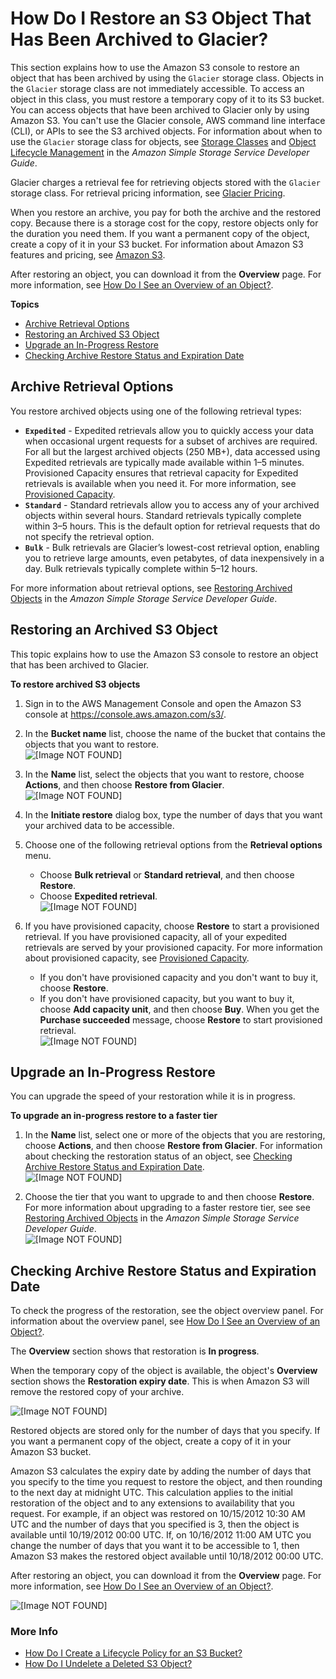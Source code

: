# How Do I Restore an S3 Object That Has Been Archived to Glacier?<a name="restore-archived-objects"></a>

This section explains how to use the Amazon S3 console to restore an object that has been archived by using the `Glacier` storage class\. Objects in the `Glacier` storage class are not immediately accessible\. To access an object in this class, you must restore a temporary copy of it to its S3 bucket\. You can access objects that have been archived to Glacier only by using Amazon S3\. You can't use the Glacier console, AWS command line interface \(CLI\), or APIs to see the S3 archived objects\. For information about when to use the `Glacier` storage class for objects, see [Storage Classes](https://docs.aws.amazon.com/AmazonS3/latest/dev/object-lifecycle-mgmt.html) and [Object Lifecycle Management](https://docs.aws.amazon.com/AmazonS3/latest/dev/object-lifecycle-mgmt.html) in the *Amazon Simple Storage Service Developer Guide*\. 

Glacier charges a retrieval fee for retrieving objects stored with the `Glacier` storage class\. For retrieval pricing information, see [Glacier Pricing](https://aws.amazon.com/glacier/pricing/)\. 

When you restore an archive, you pay for both the archive and the restored copy\. Because there is a storage cost for the copy, restore objects only for the duration you need them\. If you want a permanent copy of the object, create a copy of it in your S3 bucket\. For information about Amazon S3 features and pricing, see [Amazon S3](https://aws.amazon.com/s3/)\.

After restoring an object, you can download it from the **Overview** page\. For more information, see [How Do I See an Overview of an Object?](view-object-overview.md)\.

**Topics**
+ [Archive Retrieval Options](#restore-archived-objects-retrieval-options)
+ [Restoring an Archived S3 Object](#restore-archived-objects-how-to)
+ [Upgrade an In\-Progress Restore](#restore-archived-objects-upgrade)
+ [Checking Archive Restore Status and Expiration Date](#restore-archived-objects-status)

## Archive Retrieval Options<a name="restore-archived-objects-retrieval-options"></a>

You restore archived objects using one of the following retrieval types: 
+ **`Expedited`** \- Expedited retrievals allow you to quickly access your data when occasional urgent requests for a subset of archives are required\. For all but the largest archived objects \(250 MB\+\), data accessed using Expedited retrievals are typically made available within 1–5 minutes\. Provisioned Capacity ensures that retrieval capacity for Expedited retrievals is available when you need it\. For more information, see [ Provisioned Capacity](https://docs.aws.amazon.com/AmazonS3/latest/dev/restoring-objects.html#restoring-objects-expedited-capacity)\. 
+ **`Standard`** \- Standard retrievals allow you to access any of your archived objects within several hours\. Standard retrievals typically complete within 3–5 hours\. This is the default option for retrieval requests that do not specify the retrieval option\.
+ **`Bulk`** \- Bulk retrievals are Glacier’s lowest\-cost retrieval option, enabling you to retrieve large amounts, even petabytes, of data inexpensively in a day\. Bulk retrievals typically complete within 5–12 hours\.

For more information about retrieval options, see [Restoring Archived Objects](https://docs.aws.amazon.com/AmazonS3/latest/dev/restoring-objects.html) in the *Amazon Simple Storage Service Developer Guide*\.

## Restoring an Archived S3 Object<a name="restore-archived-objects-how-to"></a>

This topic explains how to use the Amazon S3 console to restore an object that has been archived to Glacier\. 

**To restore archived S3 objects**

1. Sign in to the AWS Management Console and open the Amazon S3 console at [https://console\.aws\.amazon\.com/s3/](https://console.aws.amazon.com/s3/)\.

1. In the **Bucket name** list, choose the name of the bucket that contains the objects that you want to restore\.  
![\[Image NOT FOUND\]](http://docs.aws.amazon.com/AmazonS3/latest/user-guide/images/choose-bucket-name.png)

1. In the **Name** list, select the objects that you want to restore, choose **Actions**, and then choose **Restore from Glacier**\.  
![\[Image NOT FOUND\]](http://docs.aws.amazon.com/AmazonS3/latest/user-guide/images/restore-archived-objects.png)

1. In the **Initiate restore** dialog box, type the number of days that you want your archived data to be accessible\. 

1. Choose one of the following retrieval options from the **Retrieval options** menu\.
   + Choose **Bulk retrieval** or **Standard retrieval**, and then choose **Restore**\. 
   + Choose **Expedited retrieval**\.  
![\[Image NOT FOUND\]](http://docs.aws.amazon.com/AmazonS3/latest/user-guide/images/initiate-restore.png)

1. If you have provisioned capacity, choose **Restore** to start a provisioned retrieval\. If you have provisioned capacity, all of your expedited retrievals are served by your provisioned capacity\. For more information about provisioned capacity, see [ Provisioned Capacity](https://docs.aws.amazon.com/AmazonS3/latest/dev/restoring-objects.html#restoring-objects-expedited-capacity)\. 
   + If you don't have provisioned capacity and you don't want to buy it, choose **Restore**\. 
   + If you don't have provisioned capacity, but you want to buy it, choose **Add capacity unit**, and then choose **Buy**\. When you get the **Purchase succeeded** message, choose **Restore** to start provisioned retrieval\.  
![\[Image NOT FOUND\]](http://docs.aws.amazon.com/AmazonS3/latest/user-guide/images/initiate-expedited-restore.png)

## Upgrade an In\-Progress Restore<a name="restore-archived-objects-upgrade"></a>

You can upgrade the speed of your restoration while it is in progress\.

**To upgrade an in\-progress restore to a faster tier**

1. In the **Name** list, select one or more of the objects that you are restoring, choose **Actions**, and then choose **Restore from Glacier**\. For information about checking the restoration status of an object, see [Checking Archive Restore Status and Expiration Date](#restore-archived-objects-status)\.   
![\[Image NOT FOUND\]](http://docs.aws.amazon.com/AmazonS3/latest/user-guide/images/restore-archived-objects.png)

1. Choose the tier that you want to upgrade to and then choose **Restore**\. For more information about upgrading to a faster restore tier, see see [Restoring Archived Objects](https://docs.aws.amazon.com/AmazonS3/latest/dev/restoring-objects.html) in the *Amazon Simple Storage Service Developer Guide*\.   
![\[Image NOT FOUND\]](http://docs.aws.amazon.com/AmazonS3/latest/user-guide/images/restore-upgrade-tier.png)

## Checking Archive Restore Status and Expiration Date<a name="restore-archived-objects-status"></a>

To check the progress of the restoration, see the object overview panel\. For information about the overview panel, see [How Do I See an Overview of an Object?](view-object-overview.md)\. 

The **Overview** section shows that restoration is **In progress**\. 

When the temporary copy of the object is available, the object's **Overview** section shows the **Restoration expiry date**\. This is when Amazon S3 will remove the restored copy of your archive\. 

![\[Image NOT FOUND\]](http://docs.aws.amazon.com/AmazonS3/latest/user-guide/images/glacier-restore-statexpire-date.png)

Restored objects are stored only for the number of days that you specify\. If you want a permanent copy of the object, create a copy of it in your Amazon S3 bucket\. 

Amazon S3 calculates the expiry date by adding the number of days that you specify to the time you request to restore the object, and then rounding to the next day at midnight UTC\. This calculation applies to the initial restoration of the object and to any extensions to availability that you request\. For example, if an object was restored on 10/15/2012 10:30 AM UTC and the number of days that you specified is 3, then the object is available until 10/19/2012 00:00 UTC\. If, on 10/16/2012 11:00 AM UTC you change the number of days that you want it to be accessible to 1, then Amazon S3 makes the restored object available until 10/18/2012 00:00 UTC\.

After restoring an object, you can download it from the **Overview** page\. For more information, see [How Do I See an Overview of an Object?](view-object-overview.md)\.

![\[Image NOT FOUND\]](http://docs.aws.amazon.com/AmazonS3/latest/user-guide/images/object-overview-download-short.png)

### More Info<a name="restore-archived-objects-status-moreinfo"></a>
+ [How Do I Create a Lifecycle Policy for an S3 Bucket?](create-lifecycle.md)
+  [How Do I Undelete a Deleted S3 Object?](undelete-objects.md)